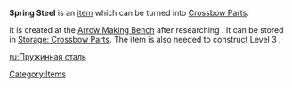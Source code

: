**Spring Steel** is an [item](Items.md "wikilink") which can be turned into
[Crossbow Parts](Crossbow_Parts.md "wikilink").

It is created at the [Arrow Making Bench](Arrow_Making_Bench.md "wikilink")
after researching [](Crossbow_Crafting_(Tech).md). It can be stored in
[Storage: Crossbow Parts](Storage:_Crossbow_Parts "wikilink"). The item
is also needed to construct Level 3 [](Locksmith_Training_Box.md).

[ru:Пружинная сталь](ru:Пружинная_сталь "wikilink")

[Category:Items](Category:Items "wikilink")